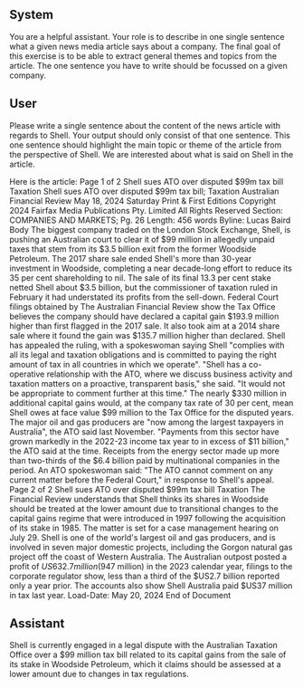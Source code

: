 ## System

You are a helpful assistant. Your role is to describe in one single sentence what a given news media article says about a company. The final goal of this exercise is to be able to extract general themes and topics from the article. The one sentence you have to write should be focussed on a given company.

## User


Please write a single sentence about the content of the news article with regards to Shell. Your output should only consist of that one sentence.
This one sentence should highlight the main topic or theme of the article from the perspective of Shell. We are interested about what is said on Shell in the article.

Here is the article: Page 1 of 2
Shell sues ATO over disputed $99m tax bill Taxation
Shell sues ATO over disputed $99m tax bill; Taxation
Australian Financial Review
May 18, 2024 Saturday
Print & First Editions
Copyright 2024 Fairfax Media Publications Pty. Limited All Rights Reserved
Section: COMPANIES AND MARKETS; Pg. 26
Length: 456 words
Byline: Lucas Baird
Body
The biggest company traded on the London Stock Exchange, Shell, is pushing an Australian court to clear it of $99 
million in allegedly unpaid taxes that stem from its $3.5 billion exit from the former Woodside Petroleum.
The 2017 share sale ended Shell's more than 30-year investment in Woodside, completing a near decade-long 
effort to reduce its 35 per cent shareholding to nil. The sale of its final 13.3 per cent stake netted Shell about $3.5 
billion, but the commissioner of taxation ruled in February it had understated its profits from the sell-down.
Federal Court filings obtained by The Australian Financial Review show the Tax Office believes the company 
should have declared a capital gain $193.9 million higher than first flagged in the 2017 sale. It also took aim at a 
2014 share sale where it found the gain was $135.7 million higher than declared.
Shell has appealed the ruling, with a spokeswoman saying Shell "complies with all its legal and taxation obligations 
and is committed to paying the right amount of tax in all countries in which we operate".
"Shell has a co-operative relationship with the ATO, where we discuss business activity and taxation matters on a 
proactive, transparent basis," she said. "It would not be appropriate to comment further at this time."
The nearly $330 million in additional capital gains would, at the company tax rate of 30 per cent, mean Shell owes 
at face value $99 million to the Tax Office for the disputed years.
The major oil and gas producers are "now among the largest taxpayers in Australia", the ATO said last November.
"Payments from this sector have grown markedly in the 2022-23 income tax year to in excess of $11 billion," the 
ATO said at the time. Receipts from the energy sector made up more than two-thirds of the $6.4 billion paid by 
multinational companies in the period.
An ATO spokeswoman said: "The ATO cannot comment on any current matter before the Federal Court," in 
response to Shell's appeal.
Page 2 of 2
Shell sues ATO over disputed $99m tax bill Taxation
The Financial Review understands that Shell thinks its shares in Woodside should be treated at the lower amount 
due to transitional changes to the capital gains regime that were introduced in 1997 following the acquisition of its 
stake in 1985. The matter is set for a case management hearing on July 29.
Shell is one of the world's largest oil and gas producers, and is involved in seven major domestic projects, 
including the Gorgon natural gas project off the coast of Western Australia.
The Australian outpost posted a profit of $US632.7 million ($947 million) in the 2023 calendar year, filings to the 
corporate regulator show, less than a third of the $US2.7 billion reported only a year prior.
The accounts also show Shell Australia paid $US37 million in tax last year.
Load-Date: May 20, 2024
End of Document
            

## Assistant

Shell is currently engaged in a legal dispute with the Australian Taxation Office over a $99 million tax bill related to its capital gains from the sale of its stake in Woodside Petroleum, which it claims should be assessed at a lower amount due to changes in tax regulations.

